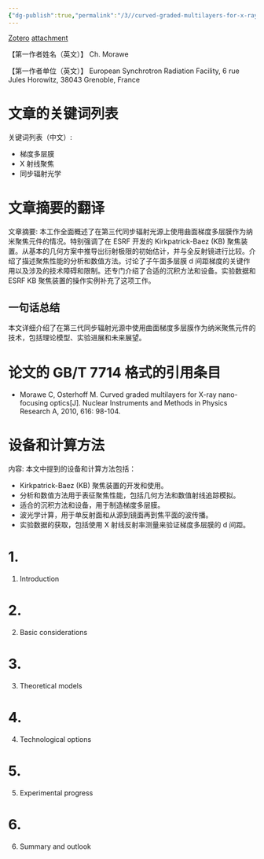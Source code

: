 ```yaml
---
{"dg-publish":true,"permalink":"/3//curved-graded-multilayers-for-x-ray-nano-focusing-optics/","tags":["gardenEntry"]}
---
```


[Zotero](zotero://select/library/items/9HEV7AKL) [attachment](<file:///D:/FILE/zotero%20database/storage/WSHSG822/Morawe%20%E5%92%8C%20Osterhoff%20-%202010%20-%20Curved%20graded%20multilayers%20for%20X-ray%20nano-focusing%20.pdf>)


【第一作者姓名（英文）】
Ch. Morawe

【第一作者单位（英文）】
European Synchrotron Radiation Facility, 6 rue Jules Horowitz, 38043 Grenoble, France

# 文章的关键词列表
关键词列表（中文）:
- 梯度多层膜
- X 射线聚焦
- 同步辐射光学

# 文章摘要的翻译
文章摘要:
本工作全面概述了在第三代同步辐射光源上使用曲面梯度多层膜作为纳米聚焦元件的情况。特别强调了在 ESRF 开发的 Kirkpatrick-Baez (KB) 聚焦装置。从基本的几何方案中推导出衍射极限的初始估计，并与全反射镜进行比较。介绍了描述聚焦性能的分析和数值方法。讨论了子午面多层膜 d 间距梯度的关键作用以及涉及的技术障碍和限制。还专门介绍了合适的沉积方法和设备。实验数据和 ESRF KB 聚焦装置的操作实例补充了这项工作。

## 一句话总结
本文详细介绍了在第三代同步辐射光源中使用曲面梯度多层膜作为纳米聚焦元件的技术，包括理论模型、实验进展和未来展望。

# 论文的 GB/T 7714 格式的引用条目
- Morawe C, Osterhoff M. Curved graded multilayers for X-ray nano-focusing optics[J]. Nuclear Instruments and Methods in Physics Research A, 2010, 616: 98-104.

# 设备和计算方法
内容:
本文中提到的设备和计算方法包括：
- Kirkpatrick-Baez (KB) 聚焦装置的开发和使用。
- 分析和数值方法用于表征聚焦性能，包括几何方法和数值射线追踪模拟。
- 适合的沉积方法和设备，用于制造梯度多层膜。
- 波光学计算，用于单反射面和从源到镜面再到焦平面的波传播。
- 实验数据的获取，包括使用 X 射线反射率测量来验证梯度多层膜的 d 间距。

# 1. 
1. Introduction

# 2. 
2. Basic considerations

# 3. 
3. Theoretical models

# 4. 
4. Technological options

# 5. 
5. Experimental progress

# 6. 
6. Summary and outlook